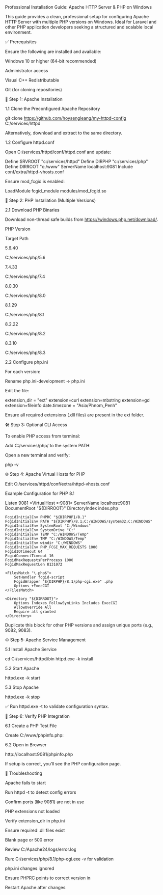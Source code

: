 Professional Installation Guide: Apache HTTP Server & PHP on Windows

This guide provides a clean, professional setup for configuring Apache HTTP Server with multiple PHP versions on Windows. Ideal for Laravel and other PHP application developers seeking a structured and scalable local environment.

✅ Prerequisites

Ensure the following are installed and available:

Windows 10 or higher (64-bit recommended)

Administrator access

Visual C++ Redistributable

Git (for cloning repositories)

🚀 Step 1: Apache Installation

1.1 Clone the Preconfigured Apache Repository

git clone https://github.com/hoysengleang/my-httpd-config C:/services/httpd

Alternatively, download and extract to the same directory.

1.2 Configure httpd.conf

Open C:/services/httpd/conf/httpd.conf and update:

Define SRVROOT "c:/services/httpd"
Define DIRPHP   "c:/services/php"
Define DIRROOT  "c:/www"
ServerName localhost:9081
Include conf/extra/httpd-vhosts.conf

Ensure mod_fcgid is enabled:

LoadModule fcgid_module modules/mod_fcgid.so

🔧 Step 2: PHP Installation (Multiple Versions)

2.1 Download PHP Binaries

Download non-thread safe builds from https://windows.php.net/download/.

PHP Version

Target Path

5.6.40

C:/services/php/5.6

7.4.33

C:/services/php/7.4

8.0.30

C:/services/php/8.0

8.1.29

C:/services/php/8.1

8.2.22

C:/services/php/8.2

8.3.10

C:/services/php/8.3

2.2 Configure php.ini

For each version:

Rename php.ini-development → php.ini

Edit the file:

extension_dir = "ext"
extension=curl
extension=mbstring
extension=gd
extension=fileinfo
date.timezone = "Asia/Phnom_Penh"

Ensure all required extensions (.dll files) are present in the ext folder.

🛠️ Step 3: Optional CLI Access

To enable PHP access from terminal:

Add C:/services/php/<version> to the system PATH

Open a new terminal and verify:

php -v

🌐 Step 4: Apache Virtual Hosts for PHP

Edit C:/services/httpd/conf/extra/httpd-vhosts.conf

Example Configuration for PHP 8.1

Listen 9081
<VirtualHost *:9081>
    ServerName localhost:9081
    DocumentRoot "${DIRROOT}"
    DirectoryIndex index.php

    FcgidInitialEnv PHPRC "${DIRPHP}/8.1"
    FcgidInitialEnv PATH "${DIRPHP}/8.1;C:/WINDOWS/system32;C:/WINDOWS"
    FcgidInitialEnv SystemRoot "C:/Windows"
    FcgidInitialEnv SystemDrive "C:"
    FcgidInitialEnv TEMP "C:/WINDOWS/Temp"
    FcgidInitialEnv TMP "C:/WINDOWS/Temp"
    FcgidInitialEnv windir "C:/WINDOWS"
    FcgidInitialEnv PHP_FCGI_MAX_REQUESTS 1000
    FcgidIOTimeout 64
    FcgidConnectTimeout 16
    FcgidMaxRequestsPerProcess 1000
    FcgidMaxRequestLen 8131072

    <FilesMatch "\.php$">
        SetHandler fcgid-script
        FcgidWrapper "${DIRPHP}/8.1/php-cgi.exe" .php
        Options +ExecCGI
    </FilesMatch>

    <Directory "${DIRROOT}">
        Options Indexes FollowSymLinks Includes ExecCGI
        AllowOverride All
        Require all granted
    </Directory>
</VirtualHost>

Duplicate this block for other PHP versions and assign unique ports (e.g., 9082, 9083).

⚙️ Step 5: Apache Service Management

5.1 Install Apache Service

cd C:/services/httpd/bin
httpd.exe -k install

5.2 Start Apache

httpd.exe -k start

5.3 Stop Apache

httpd.exe -k stop

✅ Run httpd.exe -t to validate configuration syntax.

🧪 Step 6: Verify PHP Integration

6.1 Create a PHP Test File

Create C:/www/phpinfo.php:

<?php phpinfo(); ?>

6.2 Open in Browser

http://localhost:9081/phpinfo.php

If setup is correct, you’ll see the PHP configuration page.

🧯 Troubleshooting

Apache fails to start

Run httpd -t to detect config errors

Confirm ports (like 9081) are not in use

PHP extensions not loaded

Verify extension_dir in php.ini

Ensure required .dll files exist

Blank page or 500 error

Review C:/Apache24/logs/error.log

Run: C:/services/php/8.1/php-cgi.exe -v for validation

php.ini changes ignored

Ensure PHPRC points to correct version in <VirtualHost>

Restart Apache after changes
